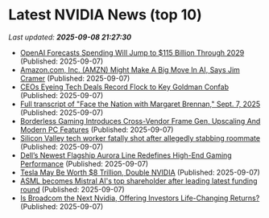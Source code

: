 # Latest NVIDIA News (top 10)
_Last updated: **2025-09-08 21:27:30**_

- [OpenAI Forecasts Spending Will Jump to $115 Billion Through 2029](http://www.pymnts.com/artificial-intelligence-2/2025/openai-forecasts-spending-will-jump-to-115-billion-through-2029/) (Published: 2025-09-07)
- [Amazon.com, Inc. (AMZN) Might Make A Big Move In AI, Says Jim Cramer](https://finance.yahoo.com/news/amazon-com-inc-amzn-might-202635601.html) (Published: 2025-09-07)
- [CEOs Eyeing Tech Deals Record Flock to Key Goldman Confab](https://finance.yahoo.com/news/ceos-eyeing-tech-deals-record-191736055.html) (Published: 2025-09-07)
- [Full transcript of "Face the Nation with Margaret Brennan," Sept. 7, 2025](https://www.cbsnews.com/news/face-the-nation-full-transcript-09-07-2025/) (Published: 2025-09-07)
- [Borderless Gaming Introduces Cross-Vendor Frame Gen, Upscaling And Modern PC Features](https://hothardware.com/news/borderless-gaming-adds-vendor-neutral-frame-gen-upscaling) (Published: 2025-09-07)
- [Silicon Valley tech worker fatally shot after allegedly stabbing roommate](https://gizmodo.com/silicon-valley-tech-worker-fatally-shot-after-allegedly-stabbing-roommate-2000655099) (Published: 2025-09-07)
- [Dell’s Newest Flagship Aurora Line Redefines High-End Gaming Performance](https://www.forbes.com/sites/sherrienachman/2025/09/07/dells-newest-flagship-aurora-line-redefines-high-end-gaming-performance/) (Published: 2025-09-07)
- [Tesla May Be Worth $8 Trillion, Double NVIDIA](https://biztoc.com/x/1e28cdbd59dce6f1) (Published: 2025-09-07)
- [ASML becomes Mistral AI's top shareholder after leading latest funding round](https://economictimes.indiatimes.com/tech/funding/asml-becomes-mistral-ais-top-shareholder-after-leading-latest-funding-round/articleshow/123749464.cms) (Published: 2025-09-07)
- [Is Broadcom the Next Nvidia, Offering Investors Life-Changing Returns?](https://biztoc.com/x/1a78f2a27fcf715e) (Published: 2025-09-07)
